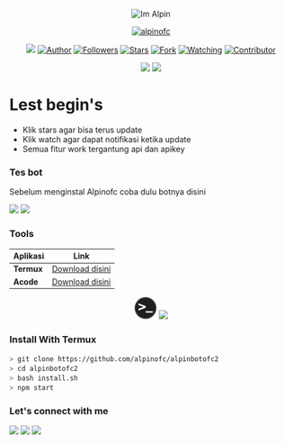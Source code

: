 
<P align="center">
    <img alt="Im Alpin" src ="https://i.ibb.co/4N87C5r/IMG-20210228-WA0301.jpg"width="180"

</P>

<p align="center">
<a href="https://github.com/alpinofc"><img title="alpinofc" src="https://img.shields.io/badge/github-Alpinofc-orange.svg?style=social&logo=github"></a>
</p>
<p align="center">
<img src="https://gpvc.arturio.dev/mrfzvx12" />
<a href="https://github.com/alpinofc"><img title="Author" src="https://img.shields.io/badge/SCRIP BOT BY Alpin-BOT-orange?style=for-the-badge&logo=github"></a>
<a href="https://github.com/alpinofc?tab=followers"><img title="Followers" src="https://img.shields.io/https://github.com/alpinofc?tab=followers&style=social"></a>
<a href="https://github.com/alpinofc/termux-whatsapp-bot/stargazers"><img title="Stars" src="https://img.shields.io/github/stars/mrfzvx12/termux-whatsapp-bot?&style=social"></a>
<a href="https://github.com/alpinofc?tab=packages"><img title="Fork" src="https://img.shields.io/github/forks/mrfzvx12/termux-whatsapp-bot?style=social"></a>
<a href="https://github.com/alpin/im-lexa-v2/watchers"><img title="Watching" src="https://img.shields.io/github/watchers/mrfzvx12/termux-whatsapp-bot?label=Watching&style=social"></a>
<a href="https://github.com/alpinofc/im-lexa-v2/watchers"><img title="Contributor" src="https://img.shields.io/github/contributors/mrfzvx12/termux-whatsapp-bot?logo=github&style=social"></a>
</p>
<p align="center">
<a href="https://github.com/alpinofc/im-lexa-v2"><img src="https://img.shields.io/github/repo-size/alpinofc/im-alpin-v2?label=Repo%20size&style=plastic"></a>
<a href="https://github.com/alpin/im-alpin-v2"><img src="https://img.shields.io/github/search/mrfzvx12/termux-whatsapp-bot/termux-whatsapp-bot?label=Search&style=plastic"></a>
</p>

# Lest begin's
* Klik stars agar bisa terus update
* Klik watch agar dapat notifikasi ketika update
* Semua fitur work tergantung api dan apikey

### Tes bot
Sebelum menginstal Alpinofc coba dulu botnya disini
<p>
<a href="https://chat.whatsapp.com/IUTT8Uv2LYbLcmL3OgBayB" target="blank"><img src="https://img.shields.io/badge/Grup Whatsapp 1-30302f?style=flat&logo=whatsapp" /></a>
<a href="https://chat.whatsapp.com/IUTT8Uv2LYbLcmL3OgBayB" target="blank"><img src="https://img.shields.io/badge/Grup Whatsapp 2-30302f?style=flat&logo=whatsapp" /></a>
</p>

### Tools
| Aplikasi | Link |
|--------|--------|
| **Termux** | [Download disini](https://play.google.com/store/apps/details?id=com.termux) |
| **Acode** | [Download disini](https://play.google.com/store/apps/ddetails?id=com.foxdebug.acodefree)|



<p align="center">
  <div align="center">
 <code><img height="40" src="https://raw.githubusercontent.com/github/explore/80688e429a7d4ef2fca1e82350fe8e3517d3494d/topics/terminal/terminal.png"></code>
 <code><img height="40" src="https://user-images.githubusercontent.com/72728486/108440991-c9196180-7286-11eb-910e-d95691565ec8.png"></code>

  </div>
  </p>


### Install With Termux

```bash
> git clone https://github.com/alpinofc/alpinbotofc2
> cd alpinbotofc2
> bash install.sh
> npm start
```

### Let's connect with me
<p>
<a href="http://wa.me/6289690719275" target="blank"><img src="https://img.shields.io/badge/Whatsapp-30302f?style=flat&logo=whatsapp" /></a>
<a href="http://www.instagram.com/alpin_xploit?" target="blank"><img src="https://img.shields.io/badge/Instagram-30302f?style=flat&logo=instagram" /></a>
<a href="https://www.facebook.com/alpin.nugroho.980" target="blank"><img src="https://img.shields.io/badge/Facebook-30302f?style=flat&logo=facebook" /></a>
</p>


